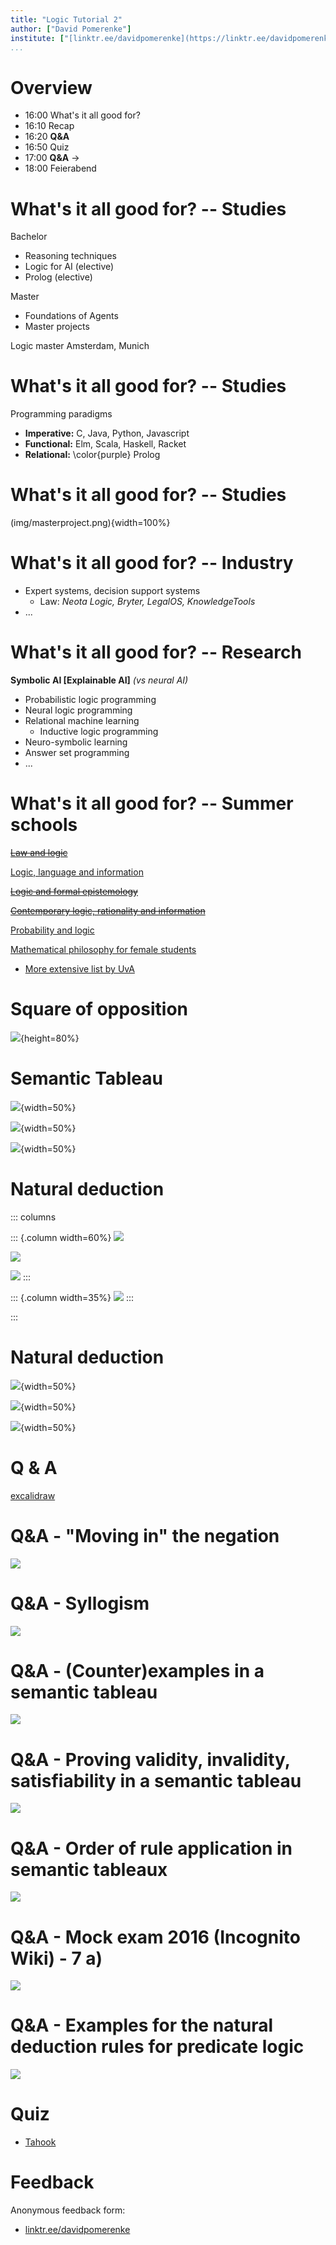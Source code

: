```yaml
---
title: "Logic Tutorial 2"
author: ["David Pomerenke"]
institute: ["[linktr.ee/davidpomerenke](https://linktr.ee/davidpomerenke)"]
...
```


# Overview

- 16:00 What's it all good for?
- 16:10 Recap
- 16:20 __Q&A__
- 16:50 Quiz
- 17:00 __Q&A__ ->
- 18:00 Feierabend

# What's it all good for? -- Studies

Bachelor

- Reasoning techniques
- Logic for AI (elective)
- Prolog (elective)
  
Master

- Foundations of Agents
- Master projects

Logic master Amsterdam, Munich

# What's it all good for? -- Studies

Programming paradigms

- __Imperative:__ C, Java, Python, Javascript
- __Functional:__ Elm, Scala, Haskell, Racket
- __Relational:__ \color{purple} Prolog

# What's it all good for? -- Studies

(img/masterproject.png){width=100%}

# What's it all good for? -- Industry

- Expert systems, decision support systems
  - Law: _Neota Logic, Bryter, LegalOS, KnowledgeTools_
- ...


# What's it all good for? -- Research

__Symbolic AI [Explainable AI]__ _(vs neural AI)_

- Probabilistic logic programming
- Neural logic programming
- Relational machine learning
  - Inductive logic programming
- Neuro-symbolic learning
- Answer set programming
- ...

# What's it all good for? -- Summer schools

~~[Law and logic](https://lawandlogic.org/)~~

[Logic, language and information](https://www.esslli.eu/)

~~[Logic and formal epistemology](https://www.cmu.edu/dietrich/philosophy/undergraduate/summer-school/)~~

~~[Contemporary logic, rationality and information](https://splogic.org/)~~

[Probability and logic](https://www.fatil.philosophie.uni-muenchen.de/events/defence_inductive_logic/index.html)

[Mathematical philosophy for female students](https://www.mathsummer.philosophie.uni-muenchen.de/index.html)

- [More extensive list by UvA](https://www.illc.uva.nl/NewsandEvents/Events/Conferences/)

# Square of opposition

![](img/square.png){height=80%}

# Semantic Tableau

![](img/tableau1.png){width=50%}

![](img/tableau2.png){width=50%}

![](img/tableau3.png){width=50%}

# Natural deduction

::: columns

::: {.column width=60%}
![](img/nd-impl.png)

![](img/nd-neg.png)

![](img/nd-disj.png)
:::

::: {.column width=35%}
![](img/nd-conj.png)
:::

:::

# Natural deduction

![](img/nd-forall.png){width=50%}

![](img/nd-exists.png){width=50%}

![](img/nd-identity.png){width=50%}

# Q & A

[excalidraw](https://excalidraw.com/)

# Q&A - "Moving in" the negation

![](img/negationmove.png)

# Q&A - Syllogism

![](img/syllogism.png)

# Q&A - (Counter)examples in a semantic tableau

![](img/counterexamples.png)

# Q&A - Proving validity, invalidity, satisfiability in a semantic tableau

![](img/rightleft.png)

# Q&A - Order of rule application in semantic tableaux

![](img/tableau-order.png)

# Q&A - Mock exam 2016 (Incognito Wiki) - 7 a)

![](img/mock2016-7a.png)

# Q&A - Examples for the natural deduction rules for predicate logic

![](img/nd-pl-examples.png)

# Quiz

- [Tahook](https://tahook.netlify.app/)

# Feedback

Anonymous feedback form: 

- [linktr.ee/davidpomerenke](https://linktr.ee/davidpomerenke)
